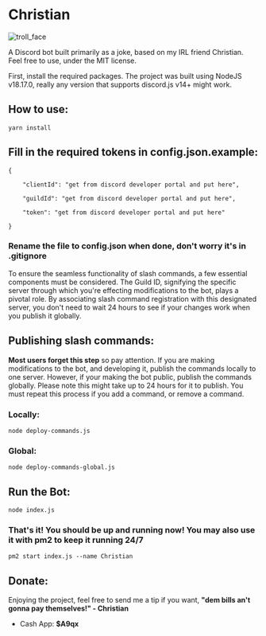 # Christian
![troll_face](https://upload.wikimedia.org/wikipedia/en/thumb/9/9a/Trollface_non-free.png/220px-Trollface_non-free.png)
  

A Discord bot built primarily as a joke, based on my IRL friend Christian. Feel free to use, under the MIT license.

  

First, install the required packages. The project was built using NodeJS v18.17.0, really any version that supports discord.js v14+ might work.

## How to use:

  

    yarn install

## Fill in the required tokens in config.json.example:

  

    {
    
    	"clientId": "get from discord developer portal and put here",
    
    	"guildId": "get from discord developer portal and put here",
    
    	"token": "get from discord developer portal and put here"
    
    }

### Rename the file to config.json when done, don't worry it's in .gitignore

To ensure the seamless functionality of slash commands, a few essential components must be considered. The Guild ID, signifying the specific server through which you're effecting modifications to the bot, plays a pivotal role. By associating slash command registration with this designated server, you don't need to wait 24 hours to see if your changes work when you publish it globally.

  

## Publishing slash commands:

**Most users forget this step** so pay attention. If you are making modifications to the bot, and developing it, publish the commands locally to one server. However, if your making the bot public, publish the commands globally. Please note this might take up to 24 hours for it to publish. You must repeat this process if you add a command, or remove a command.

  

### Locally:

  

    node deploy-commands.js

### Global:

  

    node deploy-commands-global.js

## Run the Bot:

    node index.js

### That's it! You should be up and running now! You may also use it with pm2 to keep it running 24/7

    pm2 start index.js --name Christian

  

## Donate:

  

Enjoying the project, feel free to send me a tip if you want, **"dem bills an't gonna pay themselves!" - Christian**

  

- Cash App: **$A9qx**
